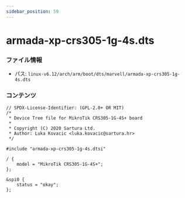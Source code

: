 ```yaml
---
sidebar_position: 59
---
```

# armada-xp-crs305-1g-4s.dts

### ファイル情報

- パス: `linux-v6.12/arch/arm/boot/dts/marvell/armada-xp-crs305-1g-4s.dts`

### コンテンツ

```dts
// SPDX-License-Identifier: (GPL-2.0+ OR MIT)
/*
 * Device Tree file for MikroTik CRS305-1G-4S+ board
 *
 * Copyright (C) 2020 Sartura Ltd.
 * Author: Luka Kovacic <luka.kovacic@sartura.hr>
 */

#include "armada-xp-crs305-1g-4s.dtsi"

/ {
	model = "MikroTik CRS305-1G-4S+";
};

&spi0 {
	status = "okay";
};

```
